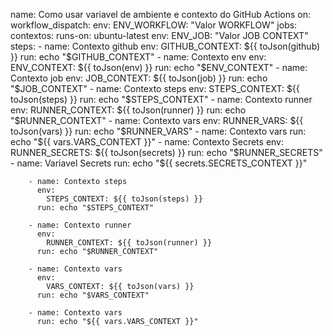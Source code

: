 name: Como usar variavel de ambiente e contexto do GitHub Actions
on: 
  workflow_dispatch: 
env:
  ENV_WORKFLOW: "Valor WORKFLOW"
jobs:
  contextos:
    runs-on: ubuntu-latest
    env:
        ENV_JOB: "Valor JOB CONTEXT"
    steps:
      - name: Contexto github
        env:
          GITHUB_CONTEXT: ${{ toJson(github) }}
        run: echo "$GITHUB_CONTEXT"
      - name: Contexto env
        env:
          ENV_CONTEXT: ${{ toJson(env) }}
        run: echo "$ENV_CONTEXT"
      - name: Contexto job
        env:
          JOB_CONTEXT: ${{ toJson(job) }}
        run: echo "$JOB_CONTEXT"
      - name: Contexto steps
        env:
          STEPS_CONTEXT: ${{ toJson(steps) }}
        run: echo "$STEPS_CONTEXT"
      - name: Contexto runner
        env:
          RUNNER_CONTEXT: ${{ toJson(runner) }}
        run: echo "$RUNNER_CONTEXT"
      - name: Contexto vars
        env:
          RUNNER_VARS: ${{ toJson(vars) }}
        run: echo "$RUNNER_VARS"
      - name: Contexto vars
        run: echo "${{ vars.VARS_CONTEXT }}"
      - name: Contexto Secrets
        env:
          RUNNER_SECRETS: ${{ toJson(secrets) }}
        run: echo "$RUNNER_SECRETS"
      - name: Variavel Secrets
        run: echo "${{ secrets.SECRETS_CONTEXT }}"
        
        - name: Contexto steps
          env:
            STEPS_CONTEXT: ${{ toJson(steps) }}
          run: echo "$STEPS_CONTEXT"
        
        - name: Contexto runner
          env:
            RUNNER_CONTEXT: ${{ toJson(runner) }}
          run: echo "$RUNNER_CONTEXT"
        
        - name: Contexto vars
          env:
            VARS_CONTEXT: ${{ toJson(vars) }}
          run: echo "$VARS_CONTEXT"
        
        - name: Contexto vars
          run: echo "${{ vars.VARS_CONTEXT }}"
